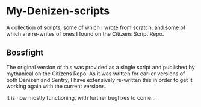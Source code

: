 My-Denizen-scripts
==================
A collection of scripts, some of which I wrote from scratch, and
some of which are re-writes of ones I found on the Citizens Script Repo.

Bossfight
---------
The original version of this was provided as a single script and published by mythanical on the Citizens Repo.
As it was written for earlier versions of both Denizen and Sentry, I have extensively re-written this in order 
to get it working again with the current versions.  

It is now mostly functioning, with further bugfixes to come...

